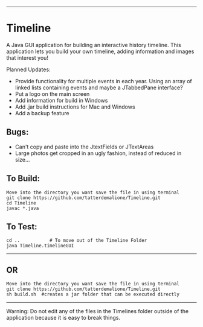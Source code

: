 
--------
# Timeline
A Java GUI application for building an interactive history timeline.  This application lets you build your own timeline, adding information and images that interest you!

Planned Updates: 
- Provide functionality for multiple events in each year.  Using an array of linked lists containing events and maybe a JTabbedPane interface?
- Put a logo on the main screen
- Add information for build in Windows
- Add .jar build instructions for Mac and Windows
- Add a backup feature

## Bugs:
- Can't copy and paste into the JtextFields or JTextAreas
- Large photos get cropped in an ugly fashion, instead of reduced in size...

## To Build: 
    Move into the directory you want save the file in using terminal
    git clone https://github.com/tatterdemalione/Timeline.git
    cd Timeline
    javac *.java

## To Test:

    cd ..			# To move out of the Timeline Folder
    java Timeline.timelineGUI

--------
## OR
    Move into the directory you want save the file in using terminal
    git clone https://github.com/tatterdemalione/Timeline.git
    sh build.sh  #creates a jar folder that can be executed directly
--------    

Warning: Do not edit any of the files in the Timelines folder outside of the application because it is easy to break things.


